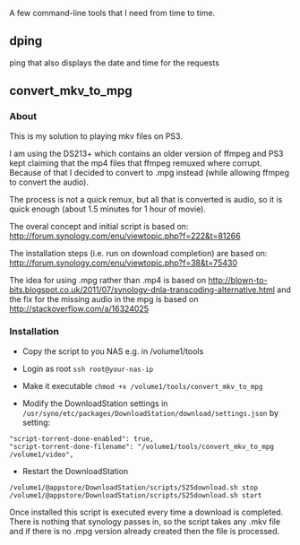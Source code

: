A few command-line tools that I need from time to time.


dping
-----

ping that also displays the date and time for the requests


convert_mkv_to_mpg
------------------

### About
This is my solution to playing mkv files on PS3.

I am using the DS213+ which contains an older version of ffmpeg and PS3 kept claiming that the mp4 files that ffmpeg remuxed where corrupt. Because of that I decided to convert to .mpg instead (while allowing ffmpeg to convert
the audio).

The process is not a quick remux, but all that is converted is audio, so it is quick enough (about 1.5 minutes for 1 hour of movie).

The overal concept and initial script is based on:
http://forum.synology.com/enu/viewtopic.php?f=222&t=81266

The installation steps (i.e. run on download completion) are based on:
http://forum.synology.com/enu/viewtopic.php?f=38&t=75430

The idea for using .mpg rather than .mp4 is based on http://blown-to-bits.blogspot.co.uk/2011/07/synology-dnla-transcoding-alternative.html
and the fix for the missing audio in the mpg is based on http://stackoverflow.com/a/16324025


### Installation

* Copy the script to you NAS e.g. in /volume1/tools

* Login as root
`ssh root@your-nas-ip`

* Make it executable
`chmod +x /volume1/tools/convert_mkv_to_mpg`

* Modify the DownloadStation settings in `/usr/syno/etc/packages/DownloadStation/download/settings.json` by setting:
```
"script-torrent-done-enabled": true,                               
"script-torrent-done-filename": "/volume1/tools/convert_mkv_to_mpg /volume1/video", 
```

* Restart the DownloadStation
```
/volume1/@appstore/DownloadStation/scripts/S25download.sh stop
/volume1/@appstore/DownloadStation/scripts/S25download.sh start
```

Once installed this script is executed every time a download is completed. There is nothing that synology passes in, so the script takes any .mkv file and if there is no .mpg version already created then the file is processed.
